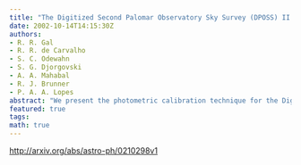 ```yaml
---
title: "The Digitized Second Palomar Observatory Sky Survey (DPOSS) II:   Photometric Calibration"
date: 2002-10-14T14:15:30Z
authors:
- R. R. Gal
- R. R. de Carvalho
- S. C. Odewahn
- S. G. Djorgovski
- A. A. Mahabal
- R. J. Brunner
- P. A. A. Lopes
abstract: "We present the photometric calibration technique for the Digitized Second Palomar Observatory Sky Survey (DPOSS), used to create seamless catalogs of calibrated objects over large sky areas. After applying a correction for telescope vignetting, the extensive plate overlap regions are used to transform sets of plates onto a common instrumental photometric system. Photometric transformations to the Gunn gri system for each plate, for stars and galaxies, are derived using these contiguous stitched areas and an extensive CCD imaging library obtained for this purpose. We discuss the resulting photometric accuracy, survey depth, and possible systematic errors."
featured: true
tags:
math: true
---
```

http://arxiv.org/abs/astro-ph/0210298v1
